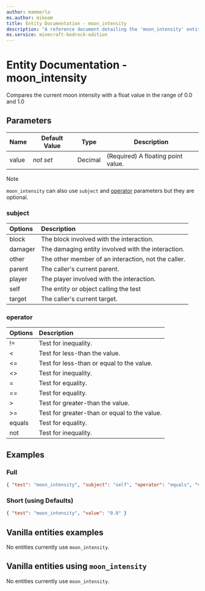 ```yaml
---
author: mammerla
ms.author: mikeam
title: Entity Documentation - moon_intensity
description: "A reference document detailing the 'moon_intensity' entity filter"
ms.service: minecraft-bedrock-edition
---
```


# Entity Documentation - moon_intensity

Compares the current moon intensity with a float value in the range of 0.0 and 1.0

## Parameters

|Name |Default Value  |Type  |Description  |
|---------|---------|---------|---------|
|value |*not set* |Decimal |(Required) A floating point value. |

>[!Note]
> `moon_intensity` can also use `subject` and [operator](../Definitions/NestedTables/operator.md) parameters but they are optional.

### subject

| Options| Description |
|:-----------|:-----------|
| block| The block involved with the interaction. |
| damager| The damaging entity involved with the interaction. |
| other| The other member of an interaction, not the caller. |
| parent| The caller's current parent. |
| player| The player involved with the interaction. |
| self| The entity or object calling the test |
| target| The caller's current target. |

### operator

| Options| Description |
|:-----------|:-----------|
| !=| Test for inequality. |
| <| Test for less-than the value. |
| <=| Test for less-than or equal to the value. |
| <>| Test for inequality. |
| =| Test for equality. |
| ==| Test for equality. |
| >| Test for greater-than the value. |
| >=| Test for greater-than or equal to the value. |
| equals| Test for equality. |
| not| Test for inequality. |

## Examples

### Full

```json
{ "test": "moon_intensity", "subject": "self", "operator": "equals", "value": "0.0" }
```

### Short (using Defaults)

```json
{ "test": "moon_intensity", "value": "0.0" }
```

## Vanilla entities examples

No entities currently use `moon_intensity`.

## Vanilla entities using `moon_intensity`

No entities currently use `moon_intensity`.
